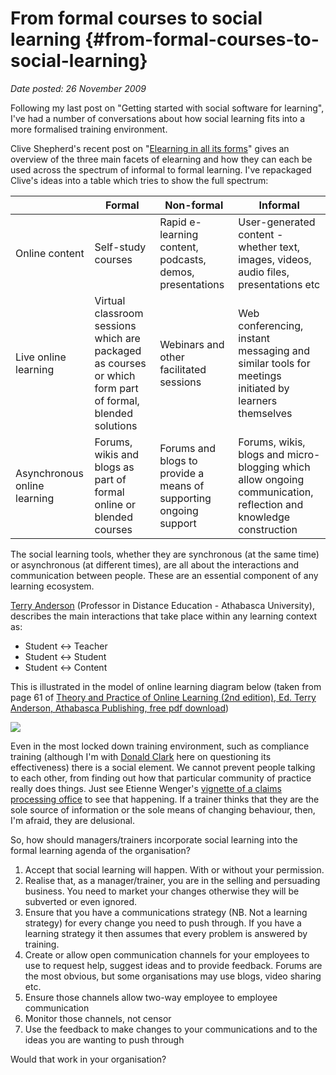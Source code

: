 # From formal courses to social learning {#from-formal-courses-to-social-learning}

_Date posted: 26 November 2009_

Following my last post on "Getting started with social software for learning", I've had a number of conversations about how social learning fits into a more formalised training environment.

Clive Shepherd's recent post on "[Elearning in all its forms](http://clive-shepherd.blogspot.com/2009/11/exploring-e-learning-in-all-its-forms.html)" gives an overview of the three main facets of elearning and how they can each be used across the spectrum of informal to formal learning. I've repackaged Clive's ideas into a table which tries to show the full spectrum:

|  | Formal | Non-formal | Informal |
| --- | --- | --- | --- |
| Online content | Self-study courses | Rapid e-learning content, podcasts, demos, presentations | User-generated content - whether text, images, videos, audio files, presentations etc |
| Live online learning | Virtual classroom sessions which are packaged as courses or which form part of formal, blended solutions | Webinars and other facilitated sessions | Web conferencing, instant messaging and similar tools for meetings initiated by learners themselves |
| Asynchronous online learning | Forums, wikis and blogs as part of formal online or blended courses | Forums and blogs to provide a means of supporting ongoing support | Forums, wikis, blogs and micro-blogging which allow ongoing communication, reflection and knowledge construction |

The social learning tools, whether they are synchronous (at the same time) or asynchronous (at different times), are all about the interactions and communication between people. These are an essential component of any learning ecosystem.

[Terry Anderson](http://eduspaces.net/terrya/weblog/) (Professor in Distance Education - Athabasca University), describes the main interactions that take place within any learning context as:

*   Student <-> Teacher
*   Student <-> Student
*   Student <-> Content

This is illustrated in the model of online learning diagram below (taken from page 61 of [Theory and Practice of Online Learning (2nd edition), Ed. Terry Anderson, Athabasca Publishing, free pdf download](http://www.aupress.ca/books/120146/ebook/99Z_Anderson_2008-Theory_and_Practice_of_Online_Learning.pdf))

[![](./assets/model_online_learning.png)](./assets/model_online_learning.png)

Even in the most locked down training environment, such as compliance training (although I'm with [Donald Clark](http://donaldclarkplanb.blogspot.com/2007/10/complaince-killing-training.html) here on questioning its effectiveness) there is a social element. We cannot prevent people talking to each other, from finding out how that particular community of practice really does things. Just see Etienne Wenger's [vignette of a claims processing office](http://www.analytictech.com/mb119/excerpted_from_wenger.htm) to see that happening. If a trainer thinks that they are the sole source of information or the sole means of changing behaviour, then, I'm afraid, they are delusional.

So, how should managers/trainers incorporate social learning into the formal learning agenda of the organisation?

1.  Accept that social learning will happen. With or without your permission.
2.  Realise that, as a manager/trainer, you are in the selling and persuading business. You need to market your changes otherwise they will be subverted or even ignored.
3.  Ensure that you have a communications strategy (NB. Not a learning strategy) for every change you need to push through. If you have a learning strategy it then assumes that every problem is answered by training.
4.  Create or allow open communication channels for your employees to use to request help, suggest ideas and to provide feedback. Forums are the most obvious, but some organisations may use blogs, video sharing etc.
5.  Ensure those channels allow two-way employee to employee communication
6.  Monitor those channels, not censor
7.  Use the feedback to make changes to your communications and to the ideas you are wanting to push through

Would that work in your organisation?